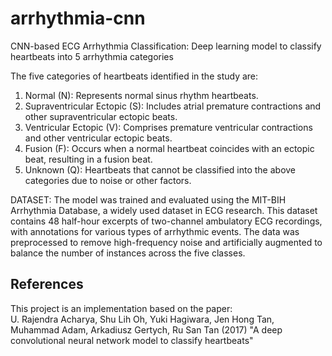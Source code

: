 # arrhythmia-cnn
CNN-based ECG Arrhythmia Classification: Deep learning model to classify heartbeats into 5 arrhythmia categories

The five categories of heartbeats identified in the study are:
1. Normal (N): Represents normal sinus rhythm heartbeats.
2. Supraventricular Ectopic (S): Includes atrial premature contractions and other supraventricular ectopic beats.
3. Ventricular Ectopic (V): Comprises premature ventricular contractions and other ventricular ectopic beats.
4. Fusion (F): Occurs when a normal heartbeat coincides with an ectopic beat, resulting in a fusion beat.
5. Unknown (Q): Heartbeats that cannot be classified into the above categories due to noise or other factors.

DATASET:
The model was trained and evaluated using the MIT-BIH Arrhythmia Database, a widely used dataset in ECG research. This dataset contains 48 half-hour excerpts of two-channel ambulatory ECG recordings, with annotations for various types of arrhythmic events. The data was preprocessed to remove high-frequency noise and artificially augmented to balance the number of instances across the five classes.






## References
This project is an implementation based on the paper:  
U. Rajendra Acharya, Shu Lih Oh, Yuki Hagiwara, Jen Hong Tan, Muhammad Adam, Arkadiusz Gertych, Ru San Tan (2017)
"A deep convolutional neural network model to classify heartbeats"

